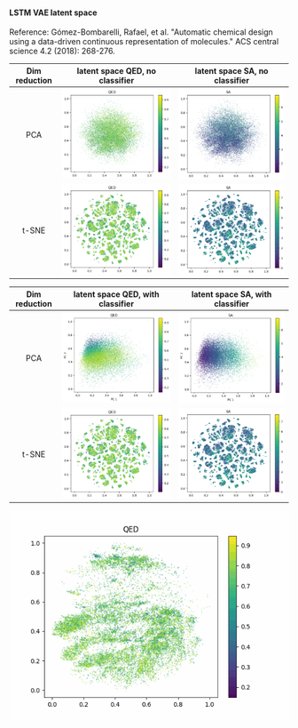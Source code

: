#### LSTM VAE latent space
Reference: Gómez-Bombarelli, Rafael, et al. "Automatic chemical design using a data-driven continuous representation of molecules." ACS central science 4.2 (2018): 268-276.





 | Dim reduction | latent space QED, no classifier    | latent space SA, no classifier  
 :-----:|:-------------------------:|:-------------------------:
 | PCA |  ![](qed_no_classifier.png)  |  ![](sa_no_classifier.png) |
 | t-SNE |  ![](qed_no_classifier_tsne.png)  |  ![](sa_no_classifier_tsne.png) |




 | Dim reduction | latent space QED, with classifier    | latent space SA, with classifier  
 :-----:|:-------------------------:|:-------------------------:
 | PCA |  ![](qed_classifier.png)  |  ![](sa_classifier.png) |
 | t-SNE |  ![](qed_no_classifier_tsne.png)  |  ![](sa_no_classifier_tsne.png) |



![QED distribution in latent space during training, without classifier](qed_no_classifier.gif) 
